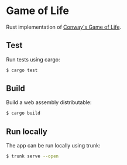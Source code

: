 # Game of Life

Rust implementation of [Conway's Game of Life](https://en.wikipedia.org/wiki/Conway%27s_Game_of_Life).

## Test

Run tests using cargo:

```bash
$ cargo test
```

## Build

Build a web assembly distributable:

```bash
$ cargo build
```

## Run locally

The app can be run locally using trunk:

```bash
$ trunk serve --open
```
